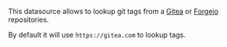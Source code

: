 This datasource allows to lookup git tags from a [Gitea](https://about.gitea.com/) or [Forgejo](https://forgejo.org/) repositories.

By default it will use `https://gitea.com` to lookup tags.
